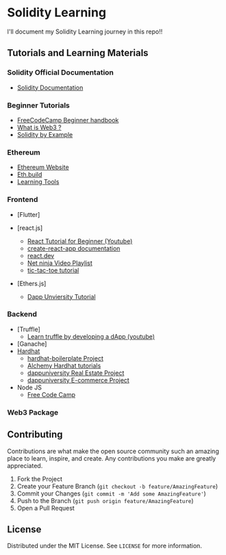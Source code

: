 # Solidity Learning

I'll document my Solidity Learning journey in this repo!!

## Tutorials and Learning Materials

### Solidity Official Documentation
- [Solidity Documentation](https://docs.soliditylang.org/en/latest/introduction-to-smart-contracts.html)


### Beginner Tutorials
- [FreeCodeCamp Beginner handbook](https://www.freecodecamp.org/news/learn-solidity-handbook/)
- [What is Web3 ?](https://chain.link/education/web3)
- [Solidity by Example](https://solidity-by-example.org/)

### Ethereum 
- [Ethereum Website](https://ethereum.org/en/)
- [Eth.build](https://eth.build/)
- [Learning Tools](https://ethereum.org/en/developers/learning-tools/)

### Frontend
- [Flutter]
- [react.js]
    - [React Tutorial for Beginner (Youtube)](https://www.youtube.com/watch?v=SqcY0GlETPk)
    - [create-react-app documentation](https://create-react-app.dev/docs/getting-started/)
    - [react.dev](https://react.dev/learn)
    - [Net ninja Video Playlist](https://www.youtube.com/playlist?list=PL4cUxeGkcC9gZD-Tvwfod2gaISzfRiP9d)
    - [tic-tac-toe tutorial](https://react.dev/learn/tutorial-tic-tac-toe)

- [Ethers.js] 
    - [Dapp Unviersity Tutorial](https://www.youtube.com/watch?v=yk7nVp5HTCk)

### Backend
- [Truffle]
    - [Learn truffle by developing a dApp (youtube)](https://www.youtube.com/watch?v=b_k8yDC3hdM)
- [Ganache]
- [Hardhat](https://hardhat.org/)
    - [hardhat-boilerplate Project](https://github.com/NomicFoundation/hardhat-boilerplate/tree/master)
    - [Alchemy Hardhat tutorials](https://docs.alchemy.com/docs/hello-world-smart-contract)
    - [dappuniversity Real Estate Project](https://github.com/dappuniversity/millow)
    - [dappuniversity E-commerce Project](https://github.com/dappuniversity/dappazon)
- Node JS
    - [Free Code Camp](https://www.freecodecamp.org/news/get-started-with-nodejs/)
### Web3 Package





## Contributing

Contributions are what make the open source community such an amazing place to learn, inspire, and create. Any contributions you make are greatly appreciated.

1. Fork the Project
2. Create your Feature Branch (`git checkout -b feature/AmazingFeature`)
3. Commit your Changes (`git commit -m 'Add some AmazingFeature'`)
4. Push to the Branch (`git push origin feature/AmazingFeature`)
5. Open a Pull Request

## License

Distributed under the MIT License. See `LICENSE` for more information.
